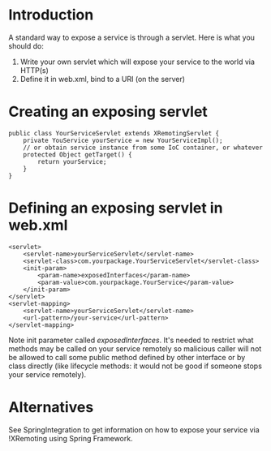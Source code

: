 # Introduction #

A standard way to expose a service is through a servlet. Here is what you should do:

  1. Write your own servlet which will expose your service to the world via HTTP(s)
  1. Define it in web.xml, bind to a URI (on the server)

# Creating an exposing servlet #

```
public class YourServiceServlet extends XRemotingServlet {
    private YouService yourService = new YourServiceImpl();
    // or obtain service instance from some IoC container, or whatever
    protected Object getTarget() {
        return yourService;
    }
}
```

# Defining an exposing servlet in web.xml #

```
<servlet>
    <servlet-name>yourServiceServlet</servlet-name>
    <servlet-class>com.yourpackage.YourServiceServlet</servlet-class>
    <init-param>
        <param-name>exposedInterfaces</param-name>
        <param-value>com.yourpackage.YourService</param-value>
    </init-param>
</servlet>
<servlet-mapping>
    <servlet-name>yourServiceServlet</servlet-name>
    <url-pattern>/your-service</url-pattern>
</servlet-mapping>
```

Note init parameter called _exposedInterfaces_. It's needed to restrict what methods may be called on your service remotely so malicious caller will not be allowed to call some public method defined by other interface or by class directly (like lifecycle methods: it would not be good if someone stops your service remotely).

# Alternatives #

See SpringIntegration to get information on how to expose your service via !XRemoting using Spring Framework.
